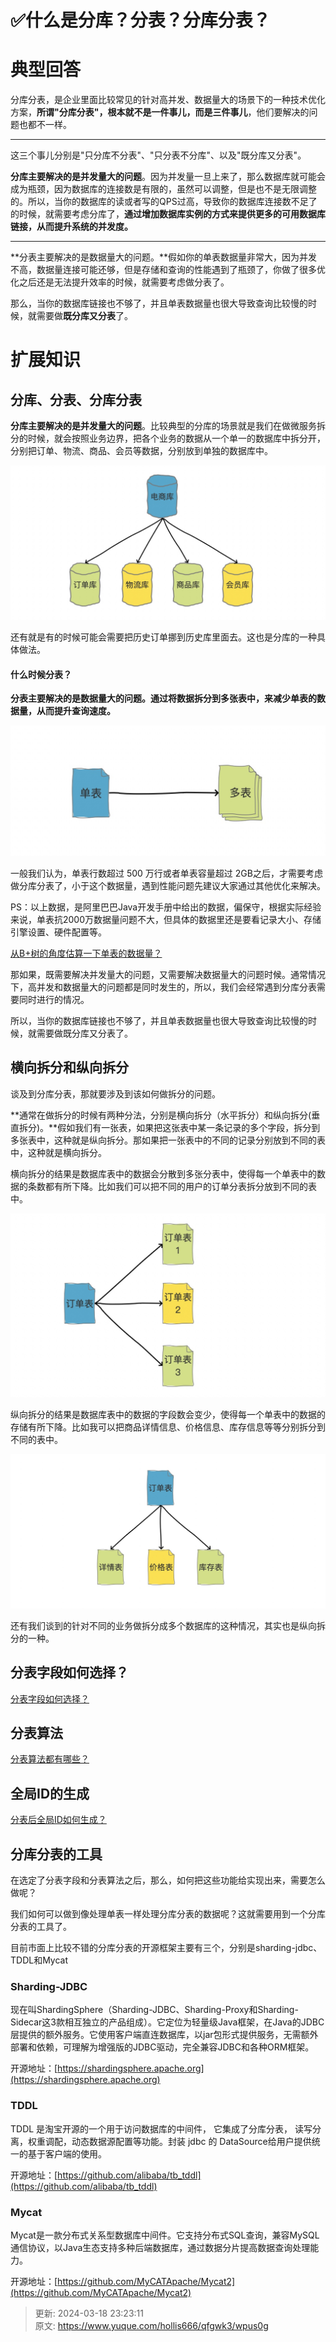 # ✅什么是分库？分表？分库分表？

# 典型回答


分库分表，是企业里面比较常见的针对高并发、数据量大的场景下的一种技术优化方案，**所谓"分库分表"，根本就不是一件事儿，而是三件事儿**，他们要解决的问题也都不一样。

****

这三个事儿分别是"只分库不分表"、"只分表不分库"、以及"既分库又分表"。



**分库主要解决的是并发量大的问题**。因为并发量一旦上来了，那么数据库就可能会成为瓶颈，因为数据库的连接数是有限的，虽然可以调整，但是也不是无限调整的。所以，当你的数据库的读或者写的QPS过高，导致你的数据库连接数不足了的时候，就需要考虑分库了，**通过增加数据库实例的方式来提供更多的可用数据库链接，从而提升系统的并发度。**

****

**分表主要解决的是数据量大的问题。**假如你的单表数据量非常大，因为并发不高，数据量连接可能还够，但是存储和查询的性能遇到了瓶颈了，你做了很多优化之后还是无法提升效率的时候，就需要考虑做分表了。



那么，当你的数据库链接也不够了，并且单表数据量也很大导致查询比较慢的时候，就需要做**既分库又分表**了。



# 扩展知识


## 分库、分表、分库分表


**分库主要解决的是并发量大的问题**。比较典型的分库的场景就是我们在做微服务拆分的时候，就会按照业务边界，把各个业务的数据从一个单一的数据库中拆分开，分别把订单、物流、商品、会员等数据，分别放到单独的数据库中。



![16532099518312.jpg](./img/6j9BlVM2gSB41bPz/1733906613523-b54c6f02-1220-480c-9e8f-1026d309f0b0-359932.jpeg)



还有就是有的时候可能会需要把历史订单挪到历史库里面去。这也是分库的一种具体做法。



#### 什么时候分表？


**分表主要解决的是数据量大的问题。通过将数据拆分到多张表中，来减少单表的数据量，从而提升查询速度。**



![16532100651671.jpg](./img/6j9BlVM2gSB41bPz/1733906613648-55d6600c-4550-4d19-b046-5b15591eb3ae-614780.jpeg)



一般我们认为，单表行数超过 500 万行或者单表容量超过 2GB之后，才需要考虑做分库分表了，小于这个数据量，遇到性能问题先建议大家通过其他优化来解决。



PS：以上数据，是阿里巴巴Java开发手册中给出的数据，偏保守，根据实际经验来说，单表抗2000万数据量问题不大，但具体的数据里还是要看记录大小、存储引擎设置、硬件配置等。



[从B+树的角度估算一下单表的数据量？](https://www.yuque.com/hollis666/qfgwk3/ovg68pfik2vo2eh8)



那如果，既需要解决并发量大的问题，又需要解决数据量大的问题时候。通常情况下，高并发和数据量大的问题都是同时发生的，所以，我们会经常遇到分库分表需要同时进行的情况。



所以，当你的数据库链接也不够了，并且单表数据量也很大导致查询比较慢的时候，就需要做既分库又分表了。



## 横向拆分和纵向拆分


谈及到分库分表，那就要涉及到该如何做拆分的问题。



**通常在做拆分的时候有两种分法，分别是横向拆分（水平拆分）和纵向拆分(垂直拆分)。**假如我们有一张表，如果把这张表中某一条记录的多个字段，拆分到多张表中，这种就是纵向拆分。那如果把一张表中的不同的记录分别放到不同的表中，这种就是横向拆分。



横向拆分的结果是数据库表中的数据会分散到多张分表中，使得每一个单表中的数据的条数都有所下降。比如我们可以把不同的用户的订单分表拆分放到不同的表中。



![16532102470769.jpg](./img/6j9BlVM2gSB41bPz/1733906613658-44ce9ddd-379f-43a5-bf15-427d83df5402-751037.jpeg)



纵向拆分的结果是数据库表中的数据的字段数会变少，使得每一个单表中的数据的存储有所下降。比如我可以把商品详情信息、价格信息、库存信息等等分别拆分到不同的表中。



![16532101898570.jpg](./img/6j9BlVM2gSB41bPz/1733906613681-518e5c47-c47f-452e-88b2-3d0a88453bde-764731.jpeg)



还有我们谈到的针对不同的业务做拆分成多个数据库的这种情况，其实也是纵向拆分的一种。



## 分表字段如何选择？


[分表字段如何选择？](https://www.yuque.com/hollis666/qfgwk3/mec4ust5rpfob78r)



## 分表算法


[分表算法都有哪些？](https://www.yuque.com/hollis666/qfgwk3/anpg4kfcb8p7egag)



## 全局ID的生成


[分表后全局ID如何生成？](https://www.yuque.com/hollis666/qfgwk3/glyv4twwk6bfs6dr)



## 分库分表的工具


在选定了分表字段和分表算法之后，那么，如何把这些功能给实现出来，需要怎么做呢？



我们如何可以做到像处理单表一样处理分库分表的数据呢？这就需要用到一个分库分表的工具了。



目前市面上比较不错的分库分表的开源框架主要有三个，分别是sharding-jdbc、TDDL和Mycat



### Sharding-JDBC


现在叫ShardingSphere（Sharding-JDBC、Sharding-Proxy和Sharding-Sidecar这3款相互独立的产品组成）。它定位为轻量级Java框架，在Java的JDBC层提供的额外服务。它使用客户端直连数据库，以jar包形式提供服务，无需额外部署和依赖，可理解为增强版的JDBC驱动，完全兼容JDBC和各种ORM框架。



开源地址：[https://shardingsphere.apache.org](https://shardingsphere.apache.org)



### TDDL


TDDL 是淘宝开源的一个用于访问数据库的中间件， 它集成了分库分表， 读写分离，权重调配，动态数据源配置等功能。封装 jdbc 的 DataSource给用户提供统一的基于客户端的使用。



开源地址：[https://github.com/alibaba/tb_tddl](https://github.com/alibaba/tb_tddl)



### Mycat


Mycat是一款分布式关系型数据库中间件。它支持分布式SQL查询，兼容MySQL通信协议，以Java生态支持多种后端数据库，通过数据分片提高数据查询处理能力。



开源地址：[https://github.com/MyCATApache/Mycat2](https://github.com/MyCATApache/Mycat2)



> 更新: 2024-03-18 23:23:11  
> 原文: <https://www.yuque.com/hollis666/qfgwk3/wpus0g>